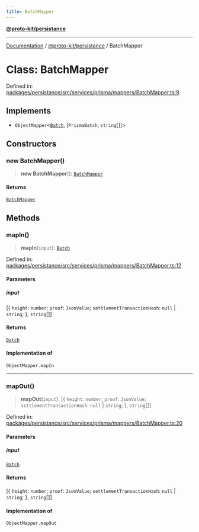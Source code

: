 ```yaml
---
title: BatchMapper
---
```


[**@proto-kit/persistance**](../README.md)

***

[Documentation](../../../README.md) / [@proto-kit/persistance](../README.md) / BatchMapper

# Class: BatchMapper

Defined in: [packages/persistance/src/services/prisma/mappers/BatchMapper.ts:9](https://github.com/proto-kit/framework/blob/b953c754e500c62f01fbbd6d09adfb2f5577269d/packages/persistance/src/services/prisma/mappers/BatchMapper.ts#L9)

## Implements

- `ObjectMapper`\<[`Batch`](../../sequencer/interfaces/Batch.md), \[`PrismaBatch`, `string`[]\]\>

## Constructors

### new BatchMapper()

> **new BatchMapper**(): [`BatchMapper`](BatchMapper.md)

#### Returns

[`BatchMapper`](BatchMapper.md)

## Methods

### mapIn()

> **mapIn**(`input`): [`Batch`](../../sequencer/interfaces/Batch.md)

Defined in: [packages/persistance/src/services/prisma/mappers/BatchMapper.ts:12](https://github.com/proto-kit/framework/blob/b953c754e500c62f01fbbd6d09adfb2f5577269d/packages/persistance/src/services/prisma/mappers/BatchMapper.ts#L12)

#### Parameters

##### input

\[\{ `height`: `number`; `proof`: `JsonValue`; `settlementTransactionHash`: `null` \| `string`; \}, `string`[]\]

#### Returns

[`Batch`](../../sequencer/interfaces/Batch.md)

#### Implementation of

`ObjectMapper.mapIn`

***

### mapOut()

> **mapOut**(`input`): \[\{ `height`: `number`; `proof`: `JsonValue`; `settlementTransactionHash`: `null` \| `string`; \}, `string`[]\]

Defined in: [packages/persistance/src/services/prisma/mappers/BatchMapper.ts:20](https://github.com/proto-kit/framework/blob/b953c754e500c62f01fbbd6d09adfb2f5577269d/packages/persistance/src/services/prisma/mappers/BatchMapper.ts#L20)

#### Parameters

##### input

[`Batch`](../../sequencer/interfaces/Batch.md)

#### Returns

\[\{ `height`: `number`; `proof`: `JsonValue`; `settlementTransactionHash`: `null` \| `string`; \}, `string`[]\]

#### Implementation of

`ObjectMapper.mapOut`
